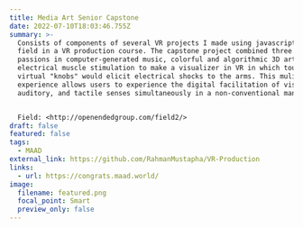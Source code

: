 ```yaml
---
title: Media Art Senior Capstone
date: 2022-07-10T18:03:46.755Z
summary: >-
  Consists of components of several VR projects I made using javascript and
  field in a VR production course. The capstone project combined three of my
  passions in computer-generated music, colorful and algorithmic 3D art, and
  electrical muscle stimulation to make a visualizer in VR in which touching the
  virtual "knobs" would elicit electrical shocks to the arms. This mulitsensory
  experience allows users to experience the digital facilitation of visual,
  auditory, and tactile senses simultaneously in a non-conventional manner.


  Field: <http://openendedgroup.com/field2/>
draft: false
featured: false
tags:
  - MAAD
external_link: https://github.com/RahmanMustapha/VR-Production
links:
  - url: https://congrats.maad.world/
image:
  filename: featured.png
  focal_point: Smart
  preview_only: false
---
```

